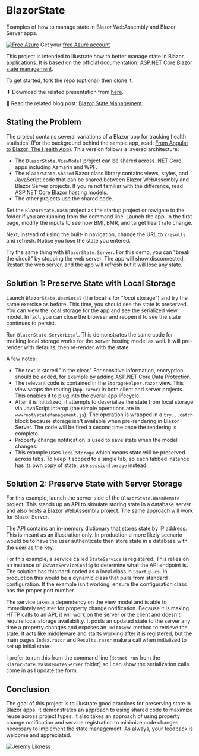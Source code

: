 # BlazorState

Examples of how to manage state in Blazor WebAssembly and Blazor Server apps.

[![Free Azure](https://img.shields.io/badge/FREE-Azure-0077ff)](https://azure.microsoft.com/free/?WT.mc_id=blazorstate-github-jeliknes)
Get your [free Azure account](https://azure.microsoft.com/free/?WT.mc_id=blazorstate-github-jeliknes)

This project is intended to illustrate how to better manage state in Blazor applications. It is based on the official documentation: [ASP.NET Core Blazor state management](https://docs.microsoft.com/aspnet/core/blazor/state-management?view=aspnetcore-3.1&WT.mc_id=blazorstate-github-jeliknes).

To get started, fork the repo (optional) then clone it.

⬇ Download the related presentation from [here](https://jlikme.blob.core.windows.net/presentations/Likness-Blazor-State.pptx).

👀 Read the related blog post: [Blazor State Management](https://blog.jeremylikness.com/blog/blazor-state-management/).

## Stating the Problem

The project contains several variations of a Blazor app for tracking health statistics. (For the background behind the sample app, read: [From Angular to Blazor: The Health App](https://blog.jeremylikness.com/blog/2019-01-03_from-angular-to-blazor-the-health-app/)). This version follows a layered architecture:

* The `BlazorState.ViewModel` project can be shared across .NET Core apps including Xamarin and WPF.
* The `BlazorState.Shared` Razor class library contains views, styles, and JavaScript code that can be shared between Blazor WebAssembly and Blazor Server projects. If you're not familiar with the difference, read [ASP.NET Core Blazor hosting models](https://docs.microsoft.com/aspnet/core/blazor/hosting-models?view=aspnetcore-3.1&WT.mc_id=blazorstate-github-jeliknes).
* The other projects use the shared code.

Set the `BlazorState.Wasm` project as the startup project or navigate to the folder if you are running from the command line. Launch the app. In the first page, modify the inputs to see how BMI, BMR, and target heart rate change.

Next, instead of using the built-in navigation, change the URL to `/results` and refresh. Notice you lose the state you entered.

Try the same thing with `BlazorState.Server`. For this demo, you can "break the circuit" by stopping the web server. The app will show disconnected. Restart the web server, and the app will refresh but it will lose any state.

## Solution 1: Preserve State with Local Storage

Launch `BlazorState.WasmLocal` (the local is for "_local_ storage") and try the same exercise as before. This time, you should see the state is preserved. You can view the local storage for the app and see the serialized view model. In fact, you can close the browser and reopen it to see the state continues to persist.

Run `BlazorState.ServerLocal`. This demonstrates the same code for tracking local storage works for the server hosting model as well. It will pre-render with defaults, then re-render with the state.

A few notes:

* The text is stored "in the clear." For sensitive information, encryption should be added, for example by adding [ASP.NET Core Data Protection](https://docs.microsoft.com/aspnet/core/security/data-protection/introduction?view=aspnetcore-3.1&WT.mc_id=blazorstate-github-jeliknes).
* The relevant code is contained in the `StorageHelper.razor` view. This view wraps the routing (`App.razor`) in both client and server projects. This enables it to plug into the overall app lifecycle.
* After it is initialized, it attempts to deserialize the state from local storage via JavaScript interop (the simple operations are in `wwwroot\stateManagement.js`). The operation is wrapped in a `try...catch` block because storage isn't available when pre-rendering in Blazor Server. The code will be fired a second time once the rendering is complete.
* Property change notification is used to save state when the model changes.
* This example uses `localStorage` which means state will be preserved across tabs. To keep it scoped to a single tab, so each tabbed instance has its own copy of state, use `sessionStorage` instead.

## Solution 2: Preserve State with Server Storage

For this example, launch the server side of the `BlazorState.WasmRemote` project. This stands up an API to simulate storing state in a database server and also hosts a Blazor WebAssembly project. The same approach will work for Blazor Server.

The API contains an in-memory dictionary that stores state by IP address. This is meant as an illustration only. In production a more likely scenario would be to have the user authenticate then store state in a database with the user as the key.

For this example, a service called `StateService` is registered. This relies on an instance of `IStateServiceConfig` to determine what the API endpoint is. The solution has this hard-coded as a local class in `Startup.cs`. In production this would be a dynamic class that pulls from standard configuration. If the example isn't working, ensure the configuration class has the proper port number.

The service takes a dependency on the view model and is able to immediately register for property change notification. Because it is making HTTP calls to an API, it will work on the server or the client and doesn't require local storage availability. It posts an updated state to the server any time a property changes and exposes an `InitAsync` method to retrieve the state. It acts like middleware and starts working after it is registered, but the main pages `Index.razor` and `Results.razor` make a call when initialized to set up initial state.

I prefer to run this from the command line (`dotnet run` from the `BlazorState.WasmRemote\Server` folder) so I can show the serialization calls come in as I update the form.

## Conclusion

The goal of this project is to illustrate good practices for preserving state in Blazor apps. It demonstrates an approach to using shared code to maximize reuse across project types. It also takes an approach of using property change notification and service registration to minimize code changes necessary to implement the state management. As always, your feedback is welcome and appreciated.

[![Jeremy Likness](https://blog.jeremylikness.com/images/jeremylikness.gif)](https://twitter.com/JeremyLikness)
